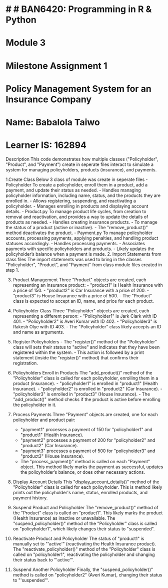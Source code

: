 # # # BAN6420: Programming in R & Python
# Module 3
# Milestone Assignment 1
# Policy Management System for an Insurance Company

# Name: Babalola Taiwo
# Learner IS: 162894

  Description
  This code demonstrates how multiple classes ("Policyholder", "Product", and "Payment") create in seperate files
  interact to simulate a system for managing policyholders, products (insurance), and payments.
  
  1.Create Class
      Below 3 class of module was create in seperate files
          -  Policyholder
              To create a policyholder, enroll them in a product, add a payment, and update their status as needed.
                      -  Handles managing policyholder information, including name, status, and the products they are enrolled in.
                      -  Allows registering, suspending, and reactivating a policyholder.
                      -  Manages enrolling in products and displaying account details.
          -  Product.py
              To manage product life cycles, from creation to removal and reactivation, and provides a way to update the details of products as needed.
                        -  Handles creating insurance products.
                        -  To manage the status of a product (active or inactive).
                        -  The "remove_product()" method deactivates the product.
          -  Payment.py
               To manage policyholder accounts, processing payments, applying penalties, and handling product statuses accordingly.
                        -  Handles processing payments.
                        -  Associates payments with specific policyholders and products.
                        -  Likely updates the policyholder’s balance when a payment is made.
  2. Import Statements from class files
       The import statements was used to bring in the classes "Policyholder", "Product", and "Payment" from class module files created in step 1.
       
  3. Product Management
       Three "Product" objects are created, each representing an insurance product:
          - "product1" is Health Insurance with a price of 150.
          - "product2" is Car Insurance with a price of 200.
          - "product3" is House Insurance with a price of 500.
          - The "Product" class is expected to accept an ID, name, and price for each product.
  4. Policyholder Class
       Three "Policyholder" objects are created, each representing a different person:
          - "Policyholder1" is Jark Clark with ID 401.
          - "Policyholder2" is Averi Kumar with ID 402.
          - "Policyholder3" is Rakesh Olye with ID 403.
          - The "Policyholder" class likely accepts an ID and name as arguments.

  5. Register Policyholders
          - The "register()" method of the "Policyholder" class will sets their status to "active" and indicates that they have been registered within the system.
          - This action is followed by a print statement (inside the "register()" method) that confirms their registration.

  6. Policyholders Enroll in Products
       The "add_product()" method of the "Policyholder" class is called for each policyholder, enrolling them in a product (insurance).
          - "policyholder1" is enrolled in "product1" (Health Insurance).
          - "policyholder2" is enrolled in "product2" (Car Insurance).
          - "policyholder3" is enrolled in "product3" (House Insurance).
          - The "add_product()" method checks if the product is active before enrolling the policyholder in it.

  7.   Process Payments
        Three "Payment" objects are created, one for each policyholder and product pair:
          - "payment1" processes a payment of 150 for "policyholder1" and "product1" (Health Insurance).
          - "payment2" processes a payment of 200 for "policyholder2" and "product2" (Car Insurance).
          - "payment3" processes a payment of 500 for "policyholder3" and "product3" (House Insurance).
          - The "process_payment()" method is called on each "Payment" object. This method likely marks the payment as successful,
            updates the policyholder’s balance, or does other necessary actions.

  8.   Display Account Details
        This "display_account_details()" method of the "Policyholder" class is called for each policyholder.
         This is method likely prints out the policyholder's name, status, enrolled products, and payment history.
  
  10. Suspend Product and Policyholder
        The "remove_product()" method of the "Product" class is called on "product1". This likely marks the product (Health Insurance) as inactive or unavailable.
        The "suspend_policyholder()" method of the "Policyholder" class is called on "policyholder1", which likely changes their status to "suspended".

  11. Reactivate Product and Policyholder
        The status of "product1" is manually set to "'active'" (reactivating the Health Insurance product).
        The "reactivate_policyholder()" method of the "Policyholder" class is called on "policyholder1", reactivating the policyholder and changing their status back to "'active'".

  12. Suspend Another Policyholder
        Finally, the "suspend_policyholder()" method is called on "policyholder2" (Averi Kumar), changing their status to "'suspended'".
